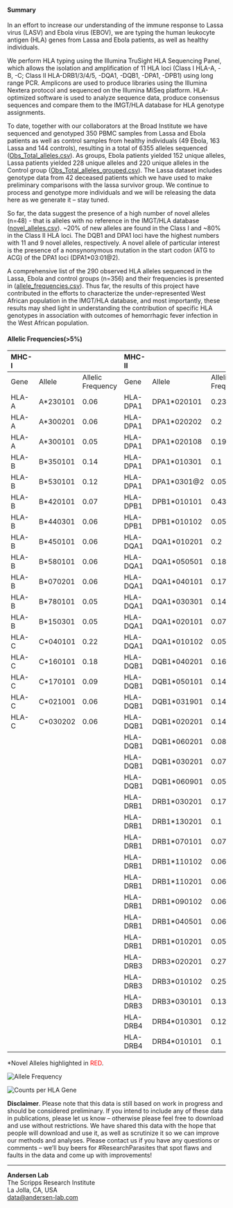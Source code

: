 #### Summary
In an effort to increase our understanding of the immune response to Lassa virus (LASV) and Ebola virus (EBOV), we are typing the human leukocyte antigen (HLA) genes from Lassa and Ebola patients, as well as healthy individuals.

We perform HLA typing using the Illumina TruSight HLA Sequencing Panel, which allows the isolation and amplification of 11 HLA loci (Class I HLA-A, -B, -C; Class II HLA-DRB1/3/4/5, -DQA1, -DQB1, -DPA1, -DPB1) using long range PCR. Amplicons are used to produce libraries using the Illumina Nextera protocol and sequenced on the Illumina MiSeq platform. HLA-optimized software is used to analyze sequence data, produce consensus sequences and compare them to the IMGT/HLA database for HLA genotype assignments.

To date, together with our collaborators at the Broad Institute we have sequenced and genotyped 350 PBMC samples from Lassa and Ebola patients as well as control samples from healthy individuals (49 Ebola, 163 Lassa and 144 controls), resulting in a total of 6355 alleles sequenced ([Obs_Total_alleles.csv](https://github.com/andersen-lab/lassa-ebola-hla/blob/master/Obs_Total_alleles.csv)). As groups, Ebola patients yielded 152 unique alleles, Lassa patients yielded 228 unique alleles and 220 unique alleles in the Control group ([Obs_Total_alleles_grouped.csv](https://github.com/andersen-lab/lassa-ebola-hla/blob/master/Obs_Total_alleles_grouped.csv)). The Lassa dataset includes genotype data from 42 deceased patients which we have used to make preliminary comparisons with the lassa survivor group. We continue to process and genotype more individuals and we will be releasing the data here as we generate it – stay tuned.

So far, the data suggest the presence of a high number of novel alleles (n=48) - that is alleles with no reference in the IMGT/HLA database ([novel_alleles.csv](https://github.com/andersen-lab/lassa-ebola-hla/blob/master/novel_alleles.csv)). ~20% of new alleles are found in the Class I and ~80% in the Class II HLA loci. The DQB1 and DPA1 loci have the highest numbers with 11 and 9 novel alleles, respectively. A novel allele of particular interest is the presence of a nonsynonymous mutation in the start codon (ATG to ACG) of the DPA1 loci (DPA1*03:01@2).

A comprehensive list of the 290 observed HLA alleles sequenced in the Lassa, Ebola and control groups (n=356) and their frequencies is presented in ([allele_frequencies.csv](https://github.com/andersen-lab/lassa-ebola-hla/blob/master/allele_frequencies.csv)). Thus far, the results of this project have contributed in the efforts to characterize the under-represented West African population in the IMGT/HLA database, and most importantly, these results may shed light in understanding the contribution of specific HLA genotypes in association with outcomes of hemorrhagic fever infection in the West African population.

#### Allelic Frequencies(>5%)

| MHC-I| | |MHC-II| | |
| :-- | :-- | :-- | :-- | :-- | :-- |
| Gene | Allele | Allelic Frequency | Gene | Allele | Allelic Frequency |
| HLA-A | A*230101 | 0.06| HLA-DPA1 | DPA1*020101 | 0.23 | 
| HLA-A | A*300201 | 0.06| HLA-DPA1 | DPA1*020202 | 0.2 | 
| HLA-A | A*300101 | 0.05| HLA-DPA1 | DPA1*020108 | 0.19 | 
| HLA-B | B*350101 | 0.14| HLA-DPA1 | DPA1*010301 | 0.1 | 
| HLA-B | B*530101 | 0.12| HLA-DPA1 | DPA1*0301@2 | 0.05 | 
| HLA-B | B*420101 | 0.07| HLA-DPB1 | DPB1*010101 | 0.43 | 
| HLA-B | B*440301 | 0.06| HLA-DPB1 | DPB1*010102 | 0.05 | 
| HLA-B | B*450101 | 0.06| HLA-DQA1 | DQA1*010201 | 0.2 | 
| HLA-B | B*580101 | 0.06| HLA-DQA1 | DQA1*050501 | 0.18 | 
| HLA-B | B*070201 | 0.06| HLA-DQA1 | DQA1*040101 | 0.17 | 
| HLA-B | B*780101 | 0.05| HLA-DQA1 | DQA1*030301 | 0.14 | 
| HLA-B | B*150301 | 0.05| HLA-DQA1 | DQA1*020101 | 0.07 | 
| HLA-C | C*040101 | 0.22| HLA-DQA1 | DQA1*010102 | 0.05 | 
| HLA-C | C*160101 | 0.18| HLA-DQB1 | DQB1*040201 | 0.16 | 
| HLA-C | C*170101 | 0.09| HLA-DQB1 | DQB1*050101 | 0.14 | 
| HLA-C | C*021001 | 0.06| HLA-DQB1 | DQB1*031901 | 0.14 | 
| HLA-C | C*030202 | 0.06| HLA-DQB1 | DQB1*020201 | 0.14 | 
| | | | HLA-DQB1 | DQB1*060201 | 0.08 | 
| | | | HLA-DQB1 | DQB1*030201 | 0.07 | 
| | | | HLA-DQB1 | DQB1*060901 | 0.05 | 
| | | | HLA-DRB1 | DRB1*030201 | 0.17 | 
| | | | HLA-DRB1 | DRB1*130201 | 0.1 | 
| | | | HLA-DRB1 | DRB1*070101 | 0.07 | 
| | | | HLA-DRB1 | DRB1*110102 | 0.06 | 
| | | | HLA-DRB1 | DRB1*110201 | 0.06 | 
| | | | HLA-DRB1 | DRB1*090102 | 0.06 | 
| | | | HLA-DRB1 | DRB1*040501 | 0.06 | 
| | | | HLA-DRB1 | DRB1*010201 | 0.05 | 
| | | | HLA-DRB3 | DRB3*020201 | 0.27 | 
| | | | HLA-DRB3 | DRB3*010102 | 0.25 | 
| | | | HLA-DRB3 | DRB3*030101 | 0.13 | 
| | | | HLA-DRB4 | DRB4*010301 | 0.12 | 
| | | | HLA-DRB4 | DRB4*010101 | 0.1 | 

\*Novel Alleles highlighted in <span style="color: red;">RED</span>.

![Allele Frequency](https://raw.githubusercontent.com/andersen-lab/lassa-ebola-hla/master/img/allelic_frequency.png)

![Counts per HLA Gene](https://raw.githubusercontent.com/andersen-lab/lassa-ebola-hla/master/img/counts.png)

**Disclaimer**. Please note that this data is still based on work in progress and should be considered preliminary. If you intend to include any of these data in publications, please let us know – otherwise please feel free to download and use without restrictions. We have shared this data with the hope that people will download and use it, as well as scrutinize it so we can improve our methods and analyses. Please contact us if you have any questions or comments – we’ll buy beers for #ResearchParasites that spot flaws and faults in the data and come up with improvements!

---
**Andersen Lab**  
The Scripps Research Institute  
La Jolla, CA, USA  
[data@andersen-lab.com](mailto:data@andersen-lab.com)
